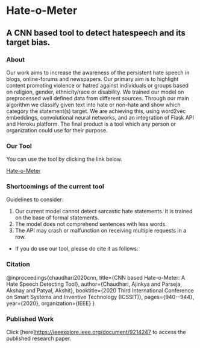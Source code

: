 # Hate-o-Meter
## A CNN based tool to detect hatespeech and its target bias.


### About

Our work aims to increase the awareness of the persistent hate speech in blogs, online-forums and newspapers. Our primary aim is to highlight content promoting violence or hatred against individuals or groups based on religion, gender, ethnicity/race or disability. We trained our model on preprocessed well defined data from different sources. Through our main algorithm we classify given text into hate or non-hate and show which category the statement(s) target. We are achieving this, using word2vec embeddings, convolutional neural networks, and an integration of Flask API and Heroku platform. The final product is a tool which any person or organization could use for their purpose. 

### Our Tool
You can use the tool by clicking the link below.

[Hate-o-Meter](https://hate-o-meter.herokuapp.com/) 


### Shortcomings of the current tool
Guidelines to consider: 
1)	Our current model cannot detect sarcastic hate statements. It is trained on the base of formal statements.
2)	The model does not comprehend sentences with less words.
3)	The API may crash or malfunction on receiving multiple requests in a row.


- If you do use our tool, please do cite it as follows:

### Citation

@inproceedings{chaudhari2020cnn,
  title={CNN based Hate-o-Meter: A Hate Speech Detecting Tool},
  author={Chaudhari, Ajinkya and Parseja, Akshay and Patyal, Akshit},
  booktitle={2020 Third International Conference on Smart Systems and Inventive Technology (ICSSIT)},
  pages={940--944},
  year={2020},
  organization={IEEE}
}

### Published Work

Click [here]https://ieeexplore.ieee.org/document/9214247 to access the published research paper.

